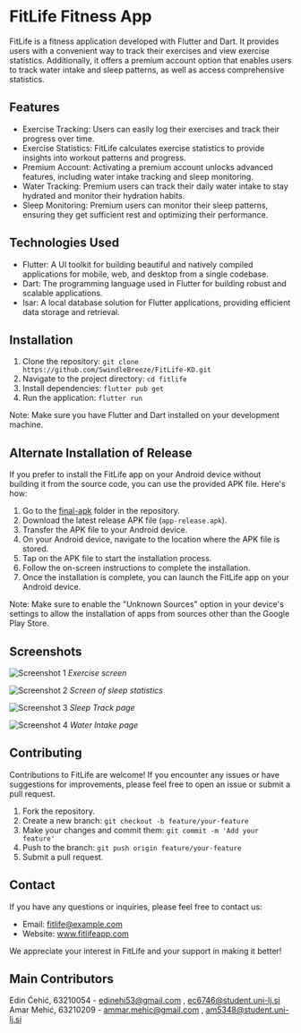 # FitLife Fitness App

FitLife is a fitness application developed with Flutter and Dart. It provides users with a convenient way to track their exercises and view exercise statistics. Additionally, it offers a premium account option that enables users to track water intake and sleep patterns, as well as access comprehensive statistics.

## Features

- Exercise Tracking: Users can easily log their exercises and track their progress over time.
- Exercise Statistics: FitLife calculates exercise statistics to provide insights into workout patterns and progress.
- Premium Account: Activating a premium account unlocks advanced features, including water intake tracking and sleep monitoring.
- Water Tracking: Premium users can track their daily water intake to stay hydrated and monitor their hydration habits.
- Sleep Monitoring: Premium users can monitor their sleep patterns, ensuring they get sufficient rest and optimizing their performance.

## Technologies Used

- Flutter: A UI toolkit for building beautiful and natively compiled applications for mobile, web, and desktop from a single codebase.
- Dart: The programming language used in Flutter for building robust and scalable applications.
- Isar: A local database solution for Flutter applications, providing efficient data storage and retrieval.

## Installation

1. Clone the repository: `git clone https://github.com/SwindleBreeze/FitLife-KD.git`
2. Navigate to the project directory: `cd fitlife`
3. Install dependencies: `flutter pub get`
4. Run the application: `flutter run`

Note: Make sure you have Flutter and Dart installed on your development machine.

## Alternate Installation of Release

If you prefer to install the FitLife app on your Android device without building it from the source code, you can use the provided APK file. Here's how:

1. Go to the [final-apk](/final-apk) folder in the repository.
2. Download the latest release APK file (`app-release.apk`).
3. Transfer the APK file to your Android device.
4. On your Android device, navigate to the location where the APK file is stored.
5. Tap on the APK file to start the installation process.
6. Follow the on-screen instructions to complete the installation.
7. Once the installation is complete, you can launch the FitLife app on your Android device.

Note: Make sure to enable the "Unknown Sources" option in your device's settings to allow the installation of apps from sources other than the Google Play Store.

## Screenshots

![Screenshot 1](screenshots/exercise-screen.jpg)
*Exercise screen*

![Screenshot 2](screenshots/sleep-stats.jpg)
*Screen of sleep statistics*

![Screenshot 3](screenshots/sleep-track.jpg)
*Sleep Track page*

![Screenshot 4](screenshots/water-intake.jpg)
*Water Intake page*

## Contributing

Contributions to FitLife are welcome! If you encounter any issues or have suggestions for improvements, please feel free to open an issue or submit a pull request.

1. Fork the repository.
2. Create a new branch: `git checkout -b feature/your-feature`
3. Make your changes and commit them: `git commit -m 'Add your feature'`
4. Push to the branch: `git push origin feature/your-feature`
5. Submit a pull request.

## Contact

If you have any questions or inquiries, please feel free to contact us:

- Email: fitlife@example.com
- Website: www.fitlifeapp.com

We appreciate your interest in FitLife and your support in making it better!

## Main Contributors
Edin Ćehić, 63210054 - edinehi53@gmail.com , ec6746@student.uni-lj.si
Amar Mehić, 63210209 - ammar.mehic@gmail.com , am5348@student.uni-lj.si
